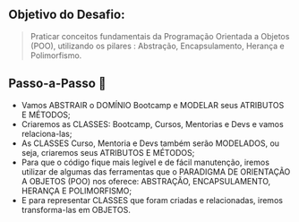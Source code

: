 ## Objetivo do Desafio:

> Praticar conceitos fundamentais da Programação Orientada a Objetos (POO), utilizando  os pilares : Abstração, Encapsulamento, Herança e Polimorfismo. 

## Passo-a-Passo :footprints:

-  Vamos ABSTRAIR o DOMÍNIO Bootcamp e MODELAR seus ATRIBUTOS E MÉTODOS;
- Criaremos as CLASSES: Bootcamp, Cursos, Mentorias e Devs e vamos relaciona-las;
- As CLASSES Curso, Mentoria e Devs também serão MODELADOS, ou seja, criaremos seus ATRIBUTOS E MÉTODOS;
- Para que o código fique mais legível e de fácil manutenção, iremos utilizar de algumas das ferramentas que o PARADIGMA DE ORIENTAÇÃO A OBJETOS (POO) nos oferece: ABSTRAÇÃO, ENCAPSULAMENTO, HERANÇA E POLIMORFISMO;
- E para representar CLASSES que foram criadas e relacionadas, iremos transforma-las em OBJETOS.
